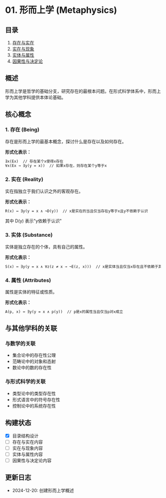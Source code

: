 # 01. 形而上学 (Metaphysics)

## 目录

1. [存在与实在](01_Being_and_Existence.md)
2. [实在与现象](02_Reality_and_Appearance.md)
3. [实体与属性](03_Substance_and_Attributes.md)
4. [因果性与决定论](04_Causality_and_Determinism.md)

## 概述

形而上学是哲学的基础分支，研究存在的最根本问题。在形式科学体系中，形而上学为其他学科提供本体论基础。

## 核心概念

### 1. 存在 (Being)

存在是形而上学的最基本概念，探讨什么是存在以及如何存在。

**形式化表示：**

```latex
∃x(Ex)  // 存在某个x使得x存在
∀x(Ex → ∃y(y = x))  // 如果x存在，则存在某个y等于x
```

### 2. 实在 (Reality)

实在指独立于我们认识之外的客观存在。

**形式化表示：**

```latex
R(x) ↔ ∃y(y = x ∧ ¬D(y))  // x是实在的当且仅当存在y等于x且y不依赖于认识
```

其中 D(y) 表示"y依赖于认识"

### 3. 实体 (Substance)

实体是独立存在的个体，具有自己的属性。

**形式化表示：**

```latex
S(x) ↔ ∃y(y = x ∧ ∀z(z ≠ x → ¬E(z, x)))  // x是实体当且仅当x存在且不依赖于其他事物
```

### 4. 属性 (Attributes)

属性是实体的特征或性质。

**形式化表示：**

```latex
A(p, x) ↔ ∃y(y = x ∧ p(y))  // p是x的属性当且仅当p对x成立
```

## 与其他学科的关联

### 与数学的关联

- 集合论中的存在性公理
- 范畴论中的对象和态射
- 数论中的数的存在性

### 与形式科学的关联

- 类型论中的类型存在性
- 形式语言中的符号存在性
- 控制论中的系统存在性

## 构建状态

- [x] 目录结构设计
- [ ] 存在与实在内容
- [ ] 实在与现象内容
- [ ] 实体与属性内容
- [ ] 因果性与决定论内容

## 更新日志

- 2024-12-20: 创建形而上学概述
